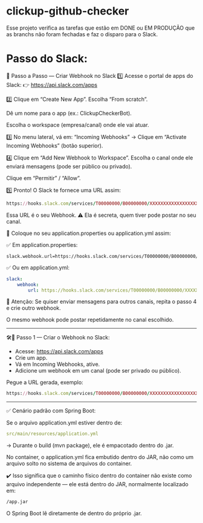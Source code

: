 # clickup-github-checker
Esse projeto verifica as tarefas que estão em DONE ou EM PRODUÇÃO que as branchs não foram fechadas e faz o disparo para o Slack.

# Passo do Slack:
🚀 Passo a Passo — Criar Webhook no Slack
1️⃣ Acesse o portal de apps do Slack:
👉 https://api.slack.com/apps

2️⃣ Clique em “Create New App”.
Escolha “From scratch”.

Dê um nome para o app (ex.: ClickupCheckerBot).

Escolha o workspace (empresa/canal) onde ele vai atuar.

3️⃣ No menu lateral, vá em:
“Incoming Webhooks” →
Clique em “Activate Incoming Webhooks” (botão superior).

4️⃣ Clique em “Add New Webhook to Workspace”.
Escolha o canal onde ele enviará mensagens (pode ser público ou privado).

Clique em “Permitir” / “Allow”.

5️⃣ Pronto!
O Slack te fornece uma URL assim:
```ruby
https://hooks.slack.com/services/T00000000/B00000000/XXXXXXXXXXXXXXXXXXXXXXXX
```

Essa URL é o seu Webhook. ⚠️ Ela é secreta, quem tiver pode postar no seu canal.

🔗 Coloque no seu application.properties ou application.yml assim:

✅ Em application.properties:
```properties
slack.webhook.url=https://hooks.slack.com/services/T00000000/B00000000/XXXXXXXXXXXXXXXXXXXXXXXX
```

✅ Ou em application.yml:
```yml
slack:
    webhook:
        url: https://hooks.slack.com/services/T00000000/B00000000/XXXXXXXXXXXXXXXXXXXXXXXX
```

🚨 Atenção:
Se quiser enviar mensagens para outros canais, repita o passo 4 e crie outro webhook.

O mesmo webhook pode postar repetidamente no canal escolhido.

---

🛠️🔗 Passo 1 — Criar o Webhook no Slack:

- Acesse: https://api.slack.com/apps
- Crie um app.
- Vá em Incoming Webhooks, ative.
- Adicione um webhook em um canal (pode ser privado ou público).

Pegue a URL gerada, exemplo:
```ruby
https://hooks.slack.com/services/T00000000/B00000000/XXXXXXXXXXXXXXXXXXXXXXXX
```
---

✅ Cenário padrão com Spring Boot:

Se o arquivo application.yml estiver dentro de:
```yaml
src/main/resources/application.yml
```
→ Durante o build (mvn package), ele é empacotado dentro do .jar.

No container, o application.yml fica embutido dentro do JAR, não como um arquivo solto no sistema de arquivos do container.

✔️ Isso significa que o caminho físico dentro do container não existe como arquivo independente — ele está dentro do JAR, normalmente localizado em:
```bash
/app.jar
```
O Spring Boot lê diretamente de dentro do próprio .jar.

